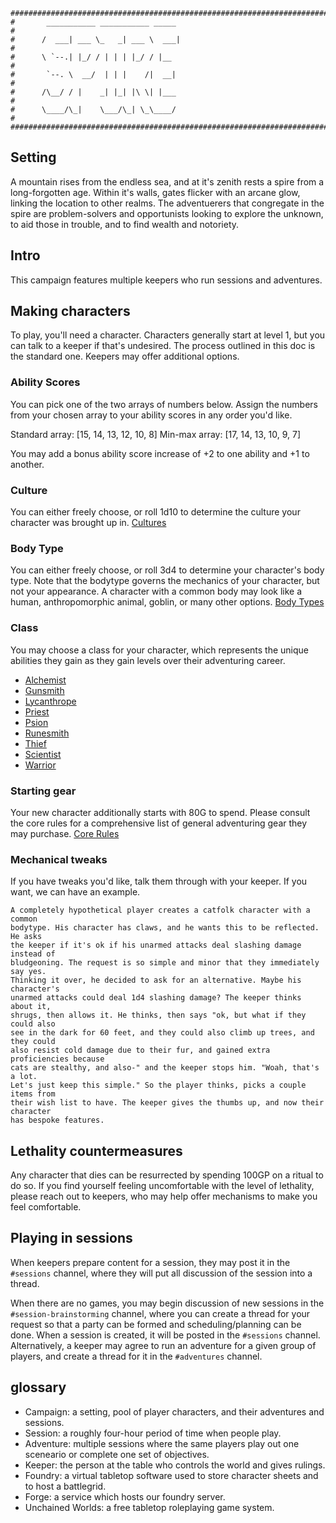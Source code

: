 ```
################################################################################
#       ___________ ___________ _____                                          #
#      /  ___| ___ \_   _| ___ \  ___|                                         #
#      \ `--.| |_/ / | | | |_/ / |__                                           #
#       `--. \  __/  | | |    /|  __|                                          #
#      /\__/ / |    _| |_| |\ \| |___                                          #
#      \____/\_|    \___/\_| \_\____/                                          #
################################################################################
```
## Setting
A mountain rises from the endless sea, and at it's zenith rests a spire from a
long-forgotten age. Within it's walls, gates flicker with an arcane glow,
linking the location to other realms. The adventuerers that congregate in the
spire are problem-solvers and opportunists looking to explore the unknown, to
aid those in trouble, and to find wealth and notoriety.

## Intro
This campaign features multiple keepers who run sessions and adventures.

## Making characters
To play, you'll need a character. Characters generally start at level 1, but
you can talk to a keeper if that's undesired. The process outlined in this doc
is the standard one. Keepers may offer additional options.

### Ability Scores
You can pick one of the two arrays of numbers below. Assign the numbers from
your chosen array to your ability scores in any order you'd like.

Standard array: [15, 14, 13, 12, 10, 8]
Min-max array: [17, 14, 13, 10, 9, 7]

You may add a bonus ability score increase of +2 to one ability and +1 to
another.

### Culture
You can either freely choose, or roll 1d10 to determine the culture your
character was brought up in.
[Cultures](../../../character_creation/cultures_volume_1.md)

### Body Type
You can either freely choose, or roll 3d4 to determine your character's body
type. Note that the bodytype governs the mechanics of your character, but not
your appearance. A character with a common body may look like a human,
anthropomorphic animal, goblin, or many other options.
[Body Types](../../../character_creation/3d4_body_types.md)

### Class
You may choose a class for your character, which represents the unique abilities
they gain as they gain levels over their adventuring career.
- [Alchemist](../../../character_creation/classes/alchemist.md)
- [Gunsmith](../../../character_creation/classes/gunsmith.md)
- [Lycanthrope](../../../character_creation/classes/lycanthrope.md)
- [Priest](../../../character_creation/classes/priest.md)
- [Psion](../../../character_creation/classes/psion.md)
- [Runesmith](../../../character_creation/classes/runesmith.md)
- [Thief](../../../character_creation/classes/thief.md)
- [Scientist](../../../character_creation/classes/scientist.md)
- [Warrior](../../../character_creation/classes/warrior.md)

### Starting gear
Your new character additionally starts with 80G to spend. Please consult the
core rules for a comprehensive list of general adventuring gear they may
purchase.
[Core Rules](../../../core_rules.md)

### Mechanical tweaks
If you have tweaks you'd like, talk them through with your keeper. If you want,
we can have an example.

```
A completely hypothetical player creates a catfolk character with a common
bodytype. His character has claws, and he wants this to be reflected. He asks
the keeper if it's ok if his unarmed attacks deal slashing damage instead of
bludgeoning. The request is so simple and minor that they immediately say yes.
Thinking it over, he decided to ask for an alternative. Maybe his character's
unarmed attacks could deal 1d4 slashing damage? The keeper thinks about it,
shrugs, then allows it. He thinks, then says "ok, but what if they could also
see in the dark for 60 feet, and they could also climb up trees, and they could
also resist cold damage due to their fur, and gained extra proficiencies because
cats are stealthy, and also-" and the keeper stops him. "Woah, that's a lot. 
Let's just keep this simple." So the player thinks, picks a couple items from
their wish list to have. The keeper gives the thumbs up, and now their character
has bespoke features.
```

## Lethality countermeasures
Any character that dies can be resurrected by spending 100GP on a ritual to do
so. If you find yourself feeling uncomfortable with the level of lethality,
please reach out to keepers, who may help offer mechanisms to make you feel
comfortable.

## Playing in sessions
When keepers prepare content for a session, they may post it in the `#sessions`
channel, where they will put all discussion of the session into a thread.

When there are no games, you may begin discussion of new sessions in the
`#session-brainstorming` channel, where you can create a thread for your request
so that a party can be formed and scheduling/planning can be done. When a
session is created, it will be posted in the `#sessions` channel. Alternatively,
a keeper may agree to run an adventure for a given group of players, and create
a thread for it in the `#adventures` channel.

## glossary
- Campaign: a setting, pool of player characters, and their adventures and sessions.
- Session: a roughly four-hour period of time when people play.
- Adventure: multiple sessions where the same players play out one sceneario or
complete one set of objectives.
- Keeper: the person at the table who controls the world and gives rulings.
- Foundry: a virtual tabletop software used to store character sheets and to
host a battlegrid.
- Forge: a service which hosts our foundry server.
- Unchained Worlds: a free tabletop roleplaying game system.
